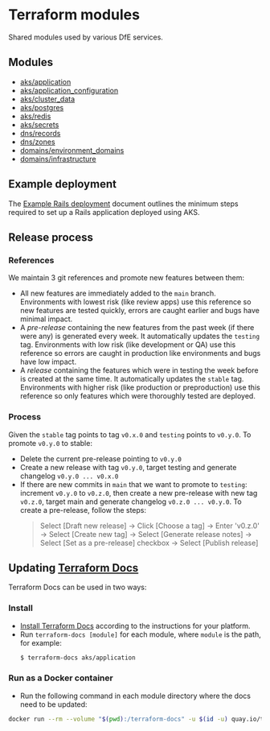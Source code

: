 # Terraform modules

Shared modules used by various DfE services.

## Modules

- [aks/application](aks/application)
- [aks/application_configuration](aks/application_configuration)
- [aks/cluster_data](aks/cluster_data)
- [aks/postgres](aks/postgres)
- [aks/redis](aks/redis)
- [aks/secrets](aks/secrets)
- [dns/records](dns/records)
- [dns/zones](dns/zones)
- [domains/environment_domains](domains/environment_domains)
- [domains/infrastructure](domains/infrastructure)

## Example deployment

The [Example Rails deployment](EXAMPLE.md) document outlines the minimum steps required to set up a Rails application deployed using AKS.

## Release process
### References
We maintain 3 git references and promote new features between them:
- All new features are immediately added to the `main` branch. Environments with lowest risk (like review apps) use this reference so new features are tested quickly, errors are caught earlier and bugs have minimal impact.
- A *pre-release* containing the new features from the past week (if there were any) is generated every week. It automatically updates the `testing` tag. Environments with low risk (like development or QA) use this reference so errors are caught in production like environments and bugs have low impact.
- A *release* containing the features which were in testing the week before is created at the same time. It automatically updates the `stable` tag. Environments with higher risk (like production or preproduction) use this reference so only features which were thoroughly tested are deployed.

### Process
Given the `stable` tag points to tag `v0.x.0` and `testing` points to `v0.y.0`. To promote `v0.y.0` to stable:
- Delete the current pre-release pointing to `v0.y.0`
- Create a new release with tag `v0.y.0`, target testing and generate changelog `v0.y.0 ... v0.x.0`
- If there are new commits in `main` that we want to promote to `testing`: increment `v0.y.0` to `v0.z.0`, then create a new pre-release with new tag `v0.z.0`, target main and generate changelog `v0.z.0 ... v0.y.0`. To create a pre-release, follow the steps:
    > Select [Draft new release] -> Click [Choose a tag] -> Enter 'v0.z.0' -> Select [Create new tag] -> Select [Generate release notes] -> Select [Set as a pre-release] checkbox ->     Select [Publish release]

## Updating [Terraform Docs]

Terraform Docs can be used in two ways:
### Install

- [Install Terraform Docs] according to the instructions for your platform.
- Run `terraform-docs [module]` for each module, where `module` is the path, for example:
  ```sh
  $ terraform-docs aks/application
  ```

[Terraform Docs]: https://terraform-docs.io/
[Install Terraform Docs]: https://terraform-docs.io/user-guide/installation/

### Run as a Docker container

- Run the following command in each module directory where the docs need to be updated:

```sh
docker run --rm --volume "$(pwd):/terraform-docs" -u $(id -u) quay.io/terraform-docs/terraform-docs:0.16.0 markdown /terraform-docs > tfdocs.md
```
